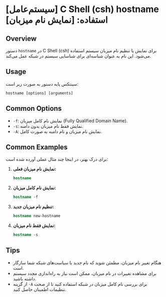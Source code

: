 # [سیستم‌عامل] C Shell (csh) hostname استفاده: [نمایش نام میزبان]

## Overview
دستور `hostname` در C Shell (csh) برای نمایش یا تنظیم نام میزبان سیستم استفاده می‌شود. این نام به عنوان شناسه‌ای برای شناسایی سیستم در شبکه عمل می‌کند.

## Usage
سینتکس پایه دستور به صورت زیر است:

```
hostname [options] [arguments]
```

## Common Options
- `-f`: نمایش نام کامل میزبان (Fully Qualified Domain Name).
- `-s`: نمایش فقط نام میزبان بدون دامنه.
- `-A`: نمایش نام میزبان و نام دامنه به صورت کامل.

## Common Examples
برای درک بهتر، در اینجا چند مثال عملی آورده شده است:

1. **نمایش نام میزبان فعلی:**
   ```csh
   hostname
   ```

2. **نمایش نام کامل میزبان:**
   ```csh
   hostname -f
   ```

3. **تنظیم نام میزبان جدید:**
   ```csh
   hostname new-hostname
   ```

4. **نمایش فقط نام میزبان:**
   ```csh
   hostname -s
   ```

## Tips
- هنگام تغییر نام میزبان، مطمئن شوید که نام جدید با سیاست‌های شبکه شما سازگار است.
- برای مشاهده تغییرات در نام میزبان، ممکن است نیاز به راه‌اندازی مجدد سیستم داشته باشید.
- از گزینه `-A` برای بررسی نام کامل میزبان در شبکه استفاده کنید تا از صحت تنظیمات اطمینان حاصل کنید.